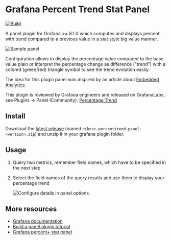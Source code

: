 # Grafana Percent Trend Stat Panel

[![Build](https://github.com/nikos/grafana-percent-trend-panel/workflows/CI/badge.svg)](https://github.com/nikos/grafana-percent-trend-panel/actions?query=workflow%3A%22CI%22)

A panel plugin for Grafana >= 8.1.0 which computes and displays percent with trend compared to a previous value in a 
stat style big value manner.

![Sample panel](https://raw.githubusercontent.com/nikos/grafana-percent-trend-panel/main/src/img/screenshots/panel-demo.png)

Configuration allows to display the percentage value compared to the base value plain or
interpret the percentage change as difference ("trend") with a colored (green/red) triangle symbol
to see the trend evolution easily.

The idea for this plugin panel was inspired by an article about [Embedded Analytics](https://www.revealbi.io/glossary/embedded-analytics).

This plugin is reviewed by Grafana engineers and released on GrafanaLabs, 
see Plugins -> Panel (Community): [Percentage Trend](https://grafana.com/grafana/plugins/nikosc-percenttrend-panel/)

## Install

Download the [latest release](https://github.com/nikos/grafana-percent-trend-panel/releases) (named 
`nikosc-percenttrend-panel-<version>.zip`) and unzip it in your grafana plugin folder.

## Usage

1. Query two metrics, remember field names, which have to be specified in the next step

2. Select the field names of the query results and use them to display your percentage trend

   ![Configure details in panel options](https://raw.githubusercontent.com/nikos/grafana-percent-trend-panel/main/src/img/screenshots/panel-options.png)

## More resources

- [Grafana documentation](https://grafana.com/docs/)
- [Build a panel plugin tutorial](https://grafana.com/tutorials/build-a-panel-plugin)
- [Grafana percent+ stat panel](https://github.com/JeanBaptisteWATENBERG/grafana-percent-plus)
